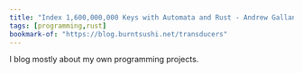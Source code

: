 ```yaml
---
title: "Index 1,600,000,000 Keys with Automata and Rust - Andrew Gallant's Blog"
tags: [programming,rust]
bookmark-of: "https://blog.burntsushi.net/transducers"
---
```

I blog mostly about my own programming projects.